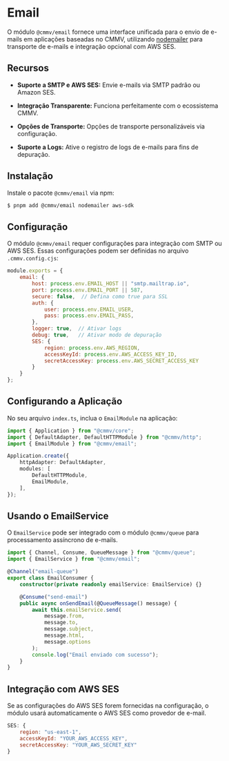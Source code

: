 # Email

O módulo `@cmmv/email` fornece uma interface unificada para o envio de e-mails em aplicações baseadas no CMMV, utilizando [nodemailer](https://nodemailer.com/) para transporte de e-mails e integração opcional com AWS SES.

## Recursos

* **Suporte a SMTP e AWS SES:** Envie e-mails via SMTP padrão ou Amazon SES.

* **Integração Transparente:** Funciona perfeitamente com o ecossistema CMMV.

* **Opções de Transporte:** Opções de transporte personalizáveis via configuração.

* **Suporte a Logs:** Ative o registro de logs de e-mails para fins de depuração.

## Instalação

Instale o pacote `@cmmv/email` via npm:

```bash
$ pnpm add @cmmv/email nodemailer aws-sdk
```

## Configuração

O módulo `@cmmv/email` requer configurações para integração com SMTP ou AWS SES. Essas configurações podem ser definidas no arquivo `.cmmv.config.cjs`:

```javascript
module.exports = {
    email: {
        host: process.env.EMAIL_HOST || "smtp.mailtrap.io",
        port: process.env.EMAIL_PORT || 587,
        secure: false,  // Defina como true para SSL
        auth: {
            user: process.env.EMAIL_USER,
            pass: process.env.EMAIL_PASS,
        },
        logger: true,  // Ativar logs
        debug: true,   // Ativar modo de depuração
        SES: {
            region: process.env.AWS_REGION,
            accessKeyId: process.env.AWS_ACCESS_KEY_ID,
            secretAccessKey: process.env.AWS_SECRET_ACCESS_KEY
        }
    }
};
```

## Configurando a Aplicação

No seu arquivo `index.ts`, inclua o `EmailModule` na aplicação:

```typescript
import { Application } from "@cmmv/core";
import { DefaultAdapter, DefaultHTTPModule } from "@cmmv/http";
import { EmailModule } from "@cmmv/email";

Application.create({
    httpAdapter: DefaultAdapter,
    modules: [
        DefaultHTTPModule,
        EmailModule,
    ],
});
```

## Usando o EmailService

O `EmailService` pode ser integrado com o módulo `@cmmv/queue` para processamento assíncrono de e-mails.

```typescript
import { Channel, Consume, QueueMessage } from "@cmmv/queue";
import { EmailService } from "@cmmv/email";

@Channel("email-queue")
export class EmailConsumer {
    constructor(private readonly emailService: EmailService) {}

    @Consume("send-email")
    public async onSendEmail(@QueueMessage() message) {
        await this.emailService.send(
            message.from,
            message.to,
            message.subject,
            message.html,
            message.options
        );
        console.log("Email enviado com sucesso");
    }
}
```

## Integração com AWS SES

Se as configurações do AWS SES forem fornecidas na configuração, o módulo usará automaticamente o AWS SES como provedor de e-mail.

```javascript
SES: {
    region: "us-east-1",
    accessKeyId: "YOUR_AWS_ACCESS_KEY",
    secretAccessKey: "YOUR_AWS_SECRET_KEY"
}
```